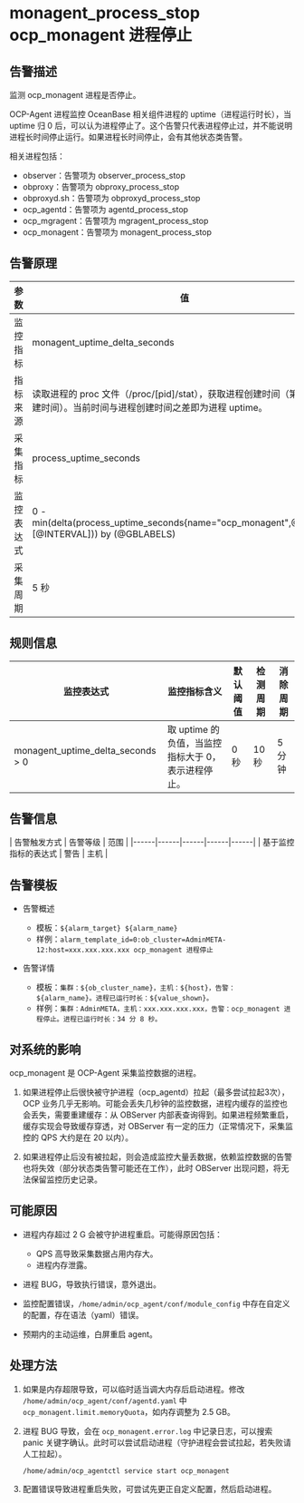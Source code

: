 # monagent_process_stop ocp_monagent 进程停止

## 告警描述

监测 ocp_monagent 进程是否停止。

OCP-Agent 进程监控 OceanBase 相关组件进程的 uptime（进程运行时长），当 uptime 归 0 后，可以认为进程停止了。这个告警只代表进程停止过，并不能说明进程长时间停止运行。如果进程长时间停止，会有其他状态类告警。

相关进程包括：

* observer：告警项为 observer_process_stop
* obproxy：告警项为 obproxy_process_stop
* obproxyd.sh：告警项为 obproxyd_process_stop
* ocp_agentd：告警项为 agentd_process_stop
* ocp_mgragent：告警项为 mgragent_process_stop
* ocp_monagent：告警项为 monagent_process_stop

## 告警原理

|参数     | 值                              |
|--------|---------------------------------|
|监控指标 | monagent_uptime_delta_seconds    |
|指标来源 | 读取进程的 proc 文件（/proc/[pid]/stat），获取进程创建时间（第14列为创建时间）。当前时间与进程创建时间之差即为进程 uptime。  |
|采集指标 | process_uptime_seconds         |
|监控表达式 | 0 - min(delta(process_uptime_seconds{name="ocp_monagent",@LABELS}[@INTERVAL])) by (@GBLABELS)  |
|采集周期 | 5 秒     |

## 规则信息

| 监控表达式 | 监控指标含义 | 默认阈值 | 检测周期 | 消除周期 |
|------|------|------|------|------|
| monagent_uptime_delta_seconds > 0 | 取 uptime 的负值，当监控指标大于 0，表示进程停止。 | 0 秒 | 10 秒 | 5 分钟 |

## 告警信息

| 告警触发方式 | 告警等级 | 范围 |
|------|------|------|------|------|
| 基于监控指标的表达式 | 警告 | 主机 |

## 告警模板

* 告警概述

  * 模板：`${alarm_target} ${alarm_name}`
  * 样例：`alarm_template_id=0:ob_cluster=AdminMETA-12:host=xxx.xxx.xxx.xxx ocp_monagent 进程停止`

* 告警详情

  * 模板：`集群：${ob_cluster_name}，主机：${host}，告警：${alarm_name}。进程已运行时长：${value_shown}。`
  * 样例：`集群：AdminMETA，主机：xxx.xxx.xxx.xxx，告警：ocp_monagent 进程停止。进程已运行时长：34 分 8 秒。`

## 对系统的影响

ocp_monagent 是 OCP-Agent 采集监控数据的进程。

1. 如果进程停止后很快被守护进程（ocp_agentd）拉起（最多尝试拉起3次），OCP 业务几乎无影响。可能会丢失几秒钟的监控数据，进程内缓存的监控也会丢失，需要重建缓存：从 OBServer 内部表查询得到。如果进程频繁重启，缓存实现会导致缓存穿透，对 OBServer 有一定的压力（正常情况下，采集监控的 QPS 大约是在 20 以内）。

2. 如果进程停止后没有被拉起，则会造成监控大量丢数据，依赖监控数据的告警也将失效（部分状态类告警可能还在工作），此时 OBServer 出现问题，将无法保留监控历史记录。

## 可能原因

* 进程内存超过 2 G 会被守护进程重启。可能得原因包括：

  * QPS 高导致采集数据占用内存大。
  * 进程内存泄露。

* 进程 BUG，导致执行错误，意外退出。

* 监控配置错误，`/home/admin/ocp_agent/conf/module_config` 中存在自定义的配置，存在语法（yaml）错误。

* 预期内的主动运维，白屏重启 agent。

## 处理方法

1. 如果是内存超限导致，可以临时适当调大内存后启动进程。修改 `/home/admin/ocp_agent/conf/agentd.yaml` 中 `ocp_monagent.limit.memoryQuota`，如内存调整为 2.5 GB。

2. 进程 BUG 导致，会在 `ocp_monagent.error.log` 中记录日志，可以搜索 panic 关键字确认。此时可以尝试启动进程（守护进程会尝试拉起，若失败请人工拉起）。

    ```shell
    /home/admin/ocp_agentctl service start ocp_monagent
    ```

3. 配置错误导致进程重启失败，可尝试先更正自定义配置，然后启动进程。
